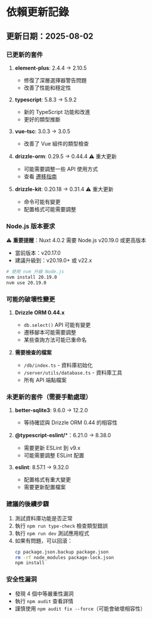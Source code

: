 # 依賴更新記錄

## 更新日期：2025-08-02

### 已更新的套件

1. **element-plus**: 2.4.4 → 2.10.5
   - 修復了深層選擇器警告問題
   - 改善了性能和穩定性

2. **typescript**: 5.8.3 → 5.9.2
   - 新的 TypeScript 功能和改進
   - 更好的類型推斷

3. **vue-tsc**: 3.0.3 → 3.0.5
   - 改善了 Vue 組件的類型檢查

4. **drizzle-orm**: 0.29.5 → 0.44.4 ⚠️ 重大更新
   - 可能需要調整一些 API 使用方式
   - 查看 [遷移指南](https://orm.drizzle.team/docs/migrations)

5. **drizzle-kit**: 0.20.18 → 0.31.4 ⚠️ 重大更新
   - 命令可能有變更
   - 配置格式可能需要調整

### Node.js 版本要求

⚠️ **重要提醒**：Nuxt 4.0.2 需要 Node.js v20.19.0 或更高版本
- 當前版本：v20.17.0
- 建議升級到：v20.19.0+ 或 v22.x

```bash
# 使用 nvm 升級 Node.js
nvm install 20.19.0
nvm use 20.19.0
```

### 可能的破壞性變更

1. **Drizzle ORM 0.44.x**
   - `db.select()` API 可能有變更
   - 遷移腳本可能需要調整
   - 某些查詢方法可能已重命名

2. **需要檢查的檔案**
   - `/db/index.ts` - 資料庫初始化
   - `/server/utils/database.ts` - 資料庫工具
   - 所有 API 端點檔案

### 未更新的套件（需要手動處理）

1. **better-sqlite3**: 9.6.0 → 12.2.0
   - 等待確認與 Drizzle ORM 0.44 的相容性

2. **@typescript-eslint/***：6.21.0 → 8.38.0
   - 需要更新 ESLint 到 v9.x
   - 可能需要調整 ESLint 配置

3. **eslint**: 8.57.1 → 9.32.0
   - 配置格式有重大變更
   - 需要更新配置檔案

### 建議的後續步驟

1. 測試資料庫功能是否正常
2. 執行 `npm run type-check` 檢查類型錯誤
3. 執行 `npm run dev` 測試應用程式
4. 如果有問題，可以回滾：
   ```bash
   cp package.json.backup package.json
   rm -rf node_modules package-lock.json
   npm install
   ```

### 安全性漏洞

- 發現 4 個中等嚴重性漏洞
- 執行 `npm audit` 查看詳情
- 謹慎使用 `npm audit fix --force`（可能會破壞相容性）